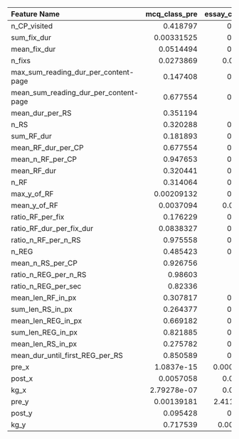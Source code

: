 | Feature Name                          |   mcq_class_pre |   essay_class_pre |   mcq_class_post |   essay_class_post |   mcq_class_kg |   essay_class_kg |
|:--------------------------------------|----------------:|------------------:|-----------------:|-------------------:|---------------:|-----------------:|
| n_CP_visited                          |     0.418797    |       0.917039    |      0.487769    |        0.362457    |    0.974788    |      0.280197    |
| sum_fix_dur                           |     0.00331525  |       0.073487    |      0.0912216   |        0.00253238  |    0.0943381   |      0.24157     |
| mean_fix_dur                          |     0.0514494   |       0.431389    |      0.83237     |        0.293866    |    0.163281    |      0.184438    |
| n_fixs                                |     0.0273869   |       0.0893162   |      0.0423309   |        0.000390442 |    0.322477    |      0.102925    |
| max_sum_reading_dur_per_content-page  |     0.147408    |       0.665511    |      0.118902    |        0.0651108   |    0.280445    |      0.590697    |
| mean_sum_reading_dur_per_content-page |     0.677554    |       0.722964    |      0.23487     |        0.089578    |    0.885572    |      0.455658    |
| mean_dur_per_RS                       |     0.351194    |       0.40164     |      0.224814    |        0.380545    |    0.119704    |      0.274394    |
| n_RS                                  |     0.320288    |       0.370691    |      0.0578369   |        0.00115643  |    0.917592    |      0.141342    |
| sum_RF_dur                            |     0.181893    |       0.396804    |      0.196503    |        0.00385419  |    0.482955    |      0.224578    |
| mean_RF_dur_per_CP                    |     0.677554    |       0.722964    |      0.23487     |        0.089578    |    0.885572    |      0.455658    |
| mean_n_RF_per_CP                      |     0.947653    |       0.975857    |      0.168204    |        0.0332018   |    0.860771    |      0.272485    |
| mean_RF_dur                           |     0.320441    |       0.354883    |      0.310048    |        0.310048    |    0.211222    |      0.133431    |
| n_RF                                  |     0.314064    |       0.345938    |      0.0765364   |        0.000907753 |    0.964128    |      0.112393    |
| max_y_of_RF                           |     0.00209132  |       0.102225    |      0.047398    |        0.14075     |    0.111386    |      0.869088    |
| mean_y_of_RF                          |     0.0037094   |       0.0387834   |      0.205634    |        0.0493625   |    0.0301866   |      0.728603    |
| ratio_RF_per_fix                      |     0.176229    |       0.291492    |      0.948337    |        0.318356    |    0.242298    |      0.181585    |
| ratio_RF_dur_per_fix_dur              |     0.0838327   |       0.350404    |      0.434297    |        0.371231    |    0.482955    |      0.26313     |
| ratio_n_RF_per_n_RS                   |     0.975558    |       0.687636    |      0.941459    |        0.1736      |    0.794215    |      0.0504452   |
| n_REG                                 |     0.485423    |       0.941272    |      0.213963    |        0.0235342   |    0.942499    |      0.091614    |
| mean_n_RS_per_CP                      |     0.926756    |       0.88654     |      0.150251    |        0.0291295   |    0.839604    |      0.274328    |
| ratio_n_REG_per_n_RS                  |     0.98603     |       0.13353     |      0.710238    |        0.772235    |    0.682325    |      0.463501    |
| ratio_n_REG_per_sec                   |     0.82336     |       0.11962     |      0.297848    |        0.772258    |    0.752908    |      0.224569    |
| mean_len_RF_in_px                     |     0.307817    |       0.782023    |      0.176358    |        0.975878    |    0.589432    |      0.614875    |
| sum_len_RS_in_px                      |     0.264377    |       0.396804    |      0.0534967   |        0.00110884  |    0.829094    |      0.11241     |
| mean_len_REG_in_px                    |     0.669182    |       0.671367    |      0.284521    |        0.394425    |    0.720218    |      0.332345    |
| sum_len_REG_in_px                     |     0.821885    |       0.880332    |      0.909354    |        0.0518221   |    0.889852    |      0.121554    |
| mean_len_RS_in_px                     |     0.275782    |       0.958626    |      0.40934     |        0.595198    |    0.843143    |      0.348832    |
| mean_dur_until_first_REG_per_RS       |     0.850589    |       0.138161    |      0.0779943   |        0.859029    |    0.622802    |      0.0754038   |
| pre_x                                 |     1.0837e-15  |       0.000918196 |      0.0104764   |        0.0755957   |    5.8684e-07  |      0.697562    |
| post_x                                |     0.0057058   |       0.0881314   |      3.53914e-16 |        0.0520971   |    0.00294454  |      0.3038      |
| kg_x                                  |     2.79278e-07 |       0.0848511   |      3.04958e-05 |        0.744349    |    1.22475e-14 |      0.120135    |
| pre_y                                 |     0.00139181  |       2.41129e-16 |      0.0521844   |        0.321784    |    0.173852    |      0.0087114   |
| post_y                                |     0.095428    |       0.212719    |      0.276425    |        8.91197e-16 |    0.516896    |      8.75444e-11 |
| kg_y                                  |     0.717539    |       0.00425665  |      0.800634    |        1.26993e-10 |    0.683308    |      1.15702e-15 |